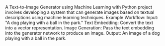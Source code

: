 A Text-to-Image Generator using Machine Learning with Python project involves developing a system that can generate images based on textual descriptions using machine learning techniques.
Example Workflow:
Input: "A dog playing with a ball in the park."
Text Embedding: Convert the text into a vector representation.
Image Generation: Pass the text embedding into the generator network to produce an image.
Output: An image of a dog playing with a ball in the park.
   
